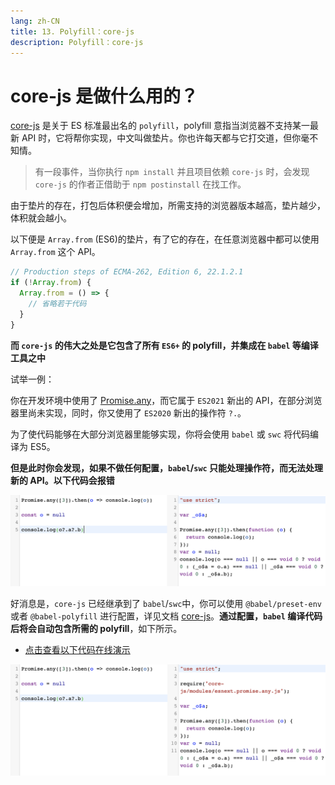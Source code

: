 ```yaml
---
lang: zh-CN
title: 13. Polyfill：core-js
description: Polyfill：core-js
---
```


# core-js 是做什么用的？

[core-js](https://github.com/zloirock/core-js) 是关于 ES 标准最出名的 `polyfill`，polyfill 意指当浏览器不支持某一最新 API 时，它将帮你实现，中文叫做垫片。你也许每天都与它打交道，但你毫不知情。

> 有一段事件，当你执行 `npm install` 并且项目依赖 `core-js` 时，会发现 `core-js` 的作者正借助于 `npm postinstall` 在找工作。

由于垫片的存在，打包后体积便会增加，所需支持的浏览器版本越高，垫片越少，体积就会越小。

以下便是 `Array.from` (ES6)的垫片，有了它的存在，在任意浏览器中都可以使用 `Array.from` 这个 API。

```js
// Production steps of ECMA-262, Edition 6, 22.1.2.1
if (!Array.from) {
  Array.from = () => {
    // 省略若干代码
  }
}
```

**而 `core-js` 的伟大之处是它包含了所有 `ES6+` 的 polyfill，并集成在 `babel` 等编译工具之中**

试举一例：

你在开发环境中使用了 [Promise.any](https://developer.mozilla.org/zh-CN/docs/Web/JavaScript/Reference/Global_Objects/Promise/any)，而它属于 `ES2021` 新出的 API，在部分浏览器里尚未实现，同时，你又使用了 `ES2020` 新出的操作符 `?.`。

为了使代码能够在大部分浏览器里能够实现，你将会使用 `babel` 或 `swc` 将代码编译为 ES5。

**但是此时你会发现，如果不做任何配置，`babel`/`swc` 只能处理操作符，而无法处理新的 API。以下代码会报错**

![Promise.any](./assert/babel.j056lzjd1g0.png)

好消息是，`core-js` 已经继承到了 `babel`/`swc`中，你可以使用 `@babel/preset-env` 或者 `@babel-polyfill` 进行配置，详见文档 [core-js](https://github.com/zloirock/core-js)。**通过配置，`babel` 编译代码后将会自动包含所需的 polyfill**，如下所示。

- [点击查看以下代码在线演示](https://babeljs.io/repl#?browsers=defaults%2C%20not%20ie%2011%2C%20not%20ie_mob%2011&build=&builtIns=usage&corejs=3.6&spec=false&loose=false&code_lz=AoJw9gtglgzgpgOgIYDsCeAKA2gZgLoCUCALgBZwoZgAEAvAHzUDGYKMYANoh2AOZUECAKCEs2xajVrUUAVw4cRY9lwQ9-YAPzJtAIwJA&debug=false&forceAllTransforms=true&shippedProposals=false&circleciRepo=&evaluate=false&fileSize=false&timeTravel=false&sourceType=module&lineWrap=true&presets=env&prettier=false&targets=&version=7.15.8&externalPlugins=&assumptions=%7B%7D)

![Promise.any](./assert/babel-preset.4rbb4gbe77o0.png)
